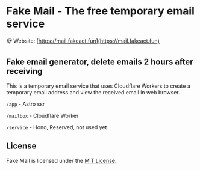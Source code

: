 # Fake Mail - The free temporary email service

📪 Website: [https://mail.fakeact.fun](https://mail.fakeact.fun)

## Fake email generator, delete emails 2 hours after receiving

This is a temporary email service that uses Cloudflare Workers to create a temporary email address and view the received email in web browser.

` /app ` - Astro ssr

` /mailbox ` - Cloudflare Worker

` /service ` - Hono, Reserved, not used yet

## License

Fake Mail is licensed under the [MIT License](https://github.com/CH563/fakemail/blob/main/LICENSE).